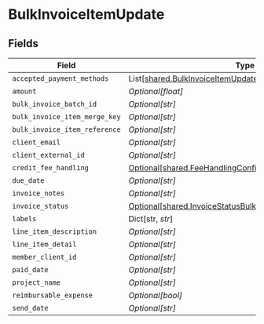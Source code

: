 # BulkInvoiceItemUpdate


## Fields

| Field                                                                                                                          | Type                                                                                                                           | Required                                                                                                                       | Description                                                                                                                    |
| ------------------------------------------------------------------------------------------------------------------------------ | ------------------------------------------------------------------------------------------------------------------------------ | ------------------------------------------------------------------------------------------------------------------------------ | ------------------------------------------------------------------------------------------------------------------------------ |
| `accepted_payment_methods`                                                                                                     | List[[shared.BulkInvoiceItemUpdateAcceptedPaymentMethods](../../models/shared/bulkinvoiceitemupdateacceptedpaymentmethods.md)] | :heavy_minus_sign:                                                                                                             | N/A                                                                                                                            |
| `amount`                                                                                                                       | *Optional[float]*                                                                                                              | :heavy_minus_sign:                                                                                                             | N/A                                                                                                                            |
| `bulk_invoice_batch_id`                                                                                                        | *Optional[str]*                                                                                                                | :heavy_minus_sign:                                                                                                             | N/A                                                                                                                            |
| `bulk_invoice_item_merge_key`                                                                                                  | *Optional[str]*                                                                                                                | :heavy_minus_sign:                                                                                                             | N/A                                                                                                                            |
| `bulk_invoice_item_reference`                                                                                                  | *Optional[str]*                                                                                                                | :heavy_minus_sign:                                                                                                             | N/A                                                                                                                            |
| `client_email`                                                                                                                 | *Optional[str]*                                                                                                                | :heavy_minus_sign:                                                                                                             | N/A                                                                                                                            |
| `client_external_id`                                                                                                           | *Optional[str]*                                                                                                                | :heavy_minus_sign:                                                                                                             | N/A                                                                                                                            |
| `credit_fee_handling`                                                                                                          | [Optional[shared.FeeHandlingConfig]](../../models/shared/feehandlingconfig.md)                                                 | :heavy_minus_sign:                                                                                                             | N/A                                                                                                                            |
| `due_date`                                                                                                                     | *Optional[str]*                                                                                                                | :heavy_minus_sign:                                                                                                             | N/A                                                                                                                            |
| `invoice_notes`                                                                                                                | *Optional[str]*                                                                                                                | :heavy_minus_sign:                                                                                                             | N/A                                                                                                                            |
| `invoice_status`                                                                                                               | [Optional[shared.InvoiceStatusBulkInvoiceItemUpdate]](../../models/shared/invoicestatusbulkinvoiceitemupdate.md)               | :heavy_minus_sign:                                                                                                             | N/A                                                                                                                            |
| `labels`                                                                                                                       | Dict[str, *str*]                                                                                                               | :heavy_minus_sign:                                                                                                             | N/A                                                                                                                            |
| `line_item_description`                                                                                                        | *Optional[str]*                                                                                                                | :heavy_minus_sign:                                                                                                             | N/A                                                                                                                            |
| `line_item_detail`                                                                                                             | *Optional[str]*                                                                                                                | :heavy_minus_sign:                                                                                                             | N/A                                                                                                                            |
| `member_client_id`                                                                                                             | *Optional[str]*                                                                                                                | :heavy_minus_sign:                                                                                                             | N/A                                                                                                                            |
| `paid_date`                                                                                                                    | *Optional[str]*                                                                                                                | :heavy_minus_sign:                                                                                                             | N/A                                                                                                                            |
| `project_name`                                                                                                                 | *Optional[str]*                                                                                                                | :heavy_minus_sign:                                                                                                             | N/A                                                                                                                            |
| `reimbursable_expense`                                                                                                         | *Optional[bool]*                                                                                                               | :heavy_minus_sign:                                                                                                             | N/A                                                                                                                            |
| `send_date`                                                                                                                    | *Optional[str]*                                                                                                                | :heavy_minus_sign:                                                                                                             | N/A                                                                                                                            |
